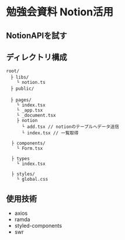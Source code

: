 # 勉強会資料 Notion活用

## NotionAPIを試す

## ディレクトリ構成

```tree
root/
　├ libs/
    └ notion.ts 
　├ public/

　├ pages/
    └ index.tsx
    └ _app.tsx
    └ _document.tsx
    ├ notion
      └ add.tsx // notionのテーブルへデータ送信
      └ index.tsx // 一覧取得

  ├ components/
    └ Form.tsx

  ├ types
    └ index.tsx

  ├ styles/
    └ global.css 

```

## 使用技術

- axios
- ramda
- styled-components
- swr
